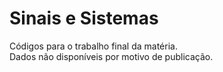 # Sinais e Sistemas
Códigos para o trabalho final da matéria.<br>
Dados não disponíveis por motivo de publicação.
